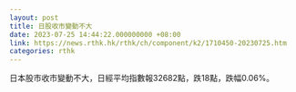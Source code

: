 ```yaml
---
layout: post
title: 日股收市變動不大
date: 2023-07-25 14:44:22.000000000 +08:00
link: https://news.rthk.hk/rthk/ch/component/k2/1710450-20230725.htm
categories: rthk
---
```


日本股市收市變動不大，日經平均指數報32682點，跌18點，跌幅0.06%。
